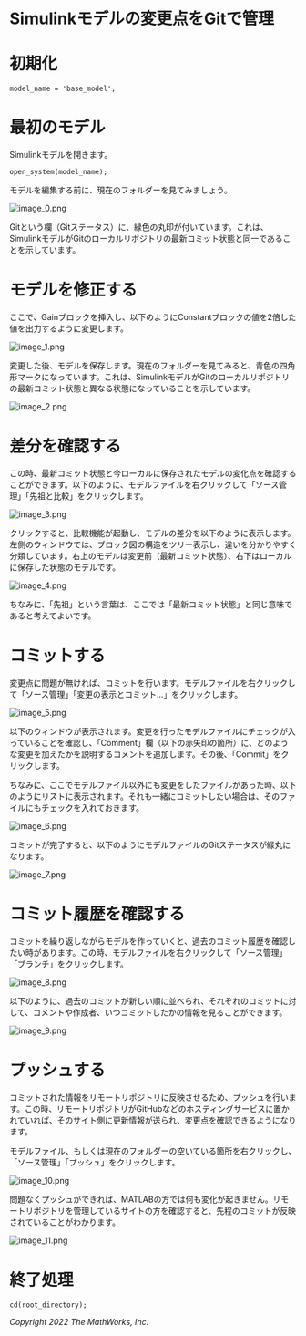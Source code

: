 # Simulinkモデルの変更点をGitで管理
# 初期化

```matlab:Code
model_name = 'base_model';
```

# 最初のモデル


Simulinkモデルを開きます。



```matlab:Code
open_system(model_name);
```



モデルを編集する前に、現在のフォルダーを見てみましょう。




![image_0.png](manage_Simulink_dif_with_git_md_images/image_0.png)




Gitという欄（Gitステータス）に、緑色の丸印が付いています。これは、SimulinkモデルがGitのローカルリポジトリの最新コミット状態と同一であることを示しています。


# モデルを修正する


ここで、Gainブロックを挿入し、以下のようにConstantブロックの値を2倍した値を出力するように変更します。




![image_1.png](manage_Simulink_dif_with_git_md_images/image_1.png)




変更した後、モデルを保存します。現在のフォルダーを見てみると、青色の四角形マークになっています。これは、SimulinkモデルがGitのローカルリポジトリの最新コミット状態と異なる状態になっていることを示しています。




![image_2.png](manage_Simulink_dif_with_git_md_images/image_2.png)


# 差分を確認する


この時、最新コミット状態と今ローカルに保存されたモデルの変化点を確認することができます。以下のように、モデルファイルを右クリックして「ソース管理」「先祖と比較」をクリックします。




![image_3.png](manage_Simulink_dif_with_git_md_images/image_3.png)




クリックすると、比較機能が起動し、モデルの差分を以下のように表示します。左側のウィンドウでは、ブロック図の構造をツリー表示し、違いを分かりやすく分類しています。右上のモデルは変更前（最新コミット状態）、右下はローカルに保存した状態のモデルです。




![image_4.png](manage_Simulink_dif_with_git_md_images/image_4.png)




ちなみに、「先祖」という言葉は、ここでは「最新コミット状態」と同じ意味であると考えてよいです。


# コミットする


変更点に問題が無ければ、コミットを行います。モデルファイルを右クリックして「ソース管理」「変更の表示とコミット...」をクリックします。




![image_5.png](manage_Simulink_dif_with_git_md_images/image_5.png)




以下のウィンドウが表示されます。変更を行ったモデルファイルにチェックが入っていることを確認し、「Comment」欄（以下の赤矢印の箇所）に、どのような変更を加えたかを説明するコメントを追加します。その後、「Commit」をクリックします。




ちなみに、ここでモデルファイル以外にも変更をしたファイルがあった時、以下のようにリストに表示されます。それも一緒にコミットしたい場合は、そのファイルにもチェックを入れておきます。




![image_6.png](manage_Simulink_dif_with_git_md_images/image_6.png)




コミットが完了すると、以下のようにモデルファイルのGitステータスが緑丸になります。




![image_7.png](manage_Simulink_dif_with_git_md_images/image_7.png)


# コミット履歴を確認する


コミットを繰り返しながらモデルを作っていくと、過去のコミット履歴を確認したい時があります。この時、モデルファイルを右クリックして「ソース管理」「ブランチ」をクリックします。




![image_8.png](manage_Simulink_dif_with_git_md_images/image_8.png)




以下のように、過去のコミットが新しい順に並べられ、それぞれのコミットに対して、コメントや作成者、いつコミットしたかの情報を見ることができます。




![image_9.png](manage_Simulink_dif_with_git_md_images/image_9.png)


# プッシュする


コミットされた情報をリモートリポジトリに反映させるため、プッシュを行います。この時、リモートリポジトリがGitHubなどのホスティングサービスに置かれていれば、そのサイト側に更新情報が送られ、変更点を確認できるようになります。




モデルファイル、もしくは現在のフォルダーの空いている箇所を右クリックし、「ソース管理」「プッシュ」をクリックします。




![image_10.png](manage_Simulink_dif_with_git_md_images/image_10.png)




問題なくプッシュができれば、MATLABの方では何も変化が起きません。リモートリポジトリを管理しているサイトの方を確認すると、先程のコミットが反映されていることがわかります。




![image_11.png](manage_Simulink_dif_with_git_md_images/image_11.png)


# 終了処理

```matlab:Code
cd(root_directory);
```

  


*Copyright 2022 The MathWorks, Inc.*



